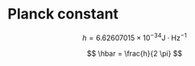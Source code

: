 # Planck constant

$$
h = 6.62607015 \times 10^{-34} \mathrm{J} \cdot \mathrm{Hz}^{-1}
$$

$$
\hbar = \frac{h}{2 \pi}
$$